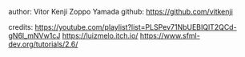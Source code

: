 author:
	Vitor Kenji Zoppo Yamada
	github: https://github.com/vitkenji

credits:
	https://youtube.com/playlist?list=PLSPev71NbUEBIQlT2QCd-gN6l_mNVw1cJ
	https://luizmelo.itch.io/
	https://www.sfml-dev.org/tutorials/2.6/